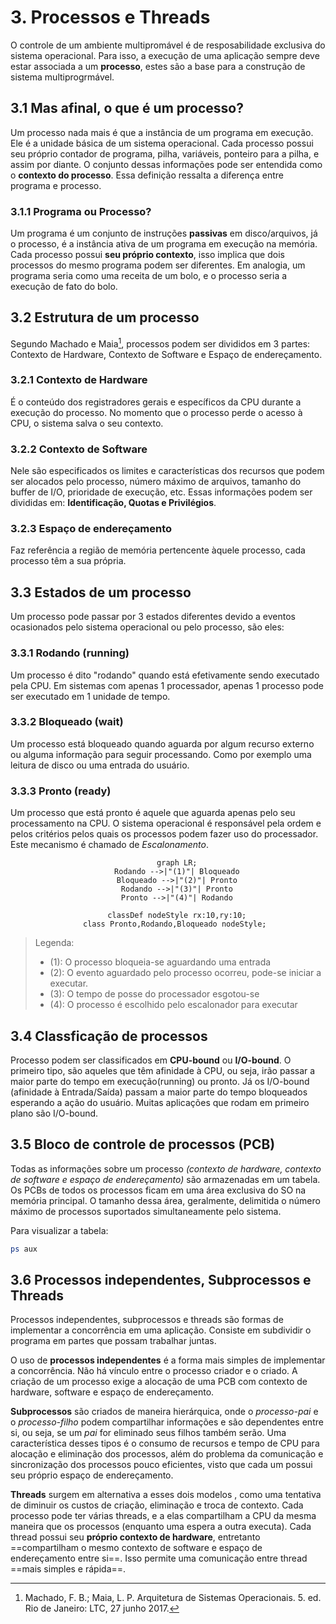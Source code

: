# 3. Processos e Threads
O controle de um ambiente multipromável é de resposabilidade exclusiva do sistema operacional. Para isso, a execução de uma aplicação sempre deve estar associada a um **processo**, estes são a base para a construção de sistema multiprogrmável.

## 3.1 Mas afinal, o que é um processo?
Um processo nada mais é que a instância de um programa em execução. Ele é a unidade básica de um sistema operacional. Cada processo possui seu próprio contador de programa, pilha, variáveis, ponteiro para a pilha, e assim por diante. O conjunto dessas informações pode ser entendida como o **contexto do processo**. Essa definição ressalta a diferença entre programa e processo.

### 3.1.1 Programa ou Processo?
Um programa é um conjunto de instruções **passivas** em disco/arquivos, já o processo, é a instância ativa de um programa em execução na memória. Cada processo possui **seu próprio contexto**, isso implica que dois processos do mesmo programa podem ser diferentes. Em analogia, um programa seria como uma receita de um bolo, e o processo seria a execução de fato do bolo.

## 3.2 Estrutura de um processo
Segundo Machado e Maia[^1], processos podem ser divididos em 3 partes: Contexto de Hardware, Contexto de Software e Espaço de endereçamento.

[^1]: Machado, F. B.; Maia, L. P. Arquitetura de Sistemas Operacionais. 5. ed. Rio de Janeiro: LTC, 27 junho 2017.

### 3.2.1 Contexto de Hardware
É o conteúdo dos registradores gerais e específicos da CPU durante a execução do processo. No momento que o processo perde o acesso à CPU, o sistema salva o seu contexto.
### 3.2.2 Contexto de Software 
Nele são especificados os limites e características dos recursos que podem ser alocados pelo processo, número máximo de arquivos, tamanho do buffer de I/O, prioridade de execução, etc. Essas informações podem ser divididas em: **Identificação, Quotas e Privilégios**.
### 3.2.3 Espaço de endereçamento
Faz referência a região de memória pertencente àquele processo, cada processo têm a sua própria.

## 3.3 Estados de um processo
Um processo pode passar por 3 estados diferentes devido a eventos ocasionados pelo sistema operacional ou pelo processo, são eles:
### 3.3.1 Rodando (running)
Um processo é dito "rodando" quando está efetivamente sendo executado pela CPU. Em sistemas com apenas 1 processador, apenas 1 processo pode ser executado em 1 unidade de tempo.
### 3.3.2 Bloqueado (wait)
Um processo está bloqueado quando aguarda por algum recurso externo ou alguma informação para seguir processando. Como por exemplo uma leitura de disco ou uma entrada do usuário.
### 3.3.3 Pronto (ready)
Um processo que está pronto é aquele que aguarda apenas pelo seu processamento na CPU. O sistema operacional é responsável pela ordem e pelos critérios pelos quais os processos podem fazer uso do processador. Este mecanismo é chamado de *Escalonamento*.

<div align="center">

```mermaid
    graph LR;
    Rodando -->|"(1)"| Bloqueado
    Bloqueado -->|"(2)"| Pronto
    Rodando -->|"(3)"| Pronto
    Pronto -->|"(4)"| Rodando

    classDef nodeStyle rx:10,ry:10;
    class Pronto,Rodando,Bloqueado nodeStyle; 

```
</div>

> Legenda: 
> 
>   - (1): O processo bloqueia-se aguardando uma entrada
>   - (2): O evento aguardado pelo processo ocorreu, pode-se iniciar a executar.
>   - (3): O tempo de posse do processador esgotou-se
>   - (4): O processo é escolhido pelo escalonador para executar

## 3.4 Classficação de processos
Processo podem ser classificados em **CPU-bound** ou **I/O-bound**. O primeiro tipo, são aqueles que têm afinidade à CPU, ou seja, irão passar a maior parte do tempo em execução(running) ou pronto. Já os I/O-bound (afinidade à Entrada/Saída) passam a maior parte do tempo bloqueados esperando a ação do usuário. Muitas aplicações que rodam em primeiro plano são I/O-bound.

## 3.5 Bloco de controle de processos (PCB)
Todas as informações sobre um processo *(contexto de hardware, contexto de software e espaço de endereçamento)* são armazenadas em um tabela. Os PCBs de todos os processos ficam em uma área exclusiva do SO na memória principal. O tamanho dessa área, geralmente, delimitida o número máximo de processos suportados simultaneamente pelo sistema.

Para visualizar a tabela:
```bash
ps aux
```

## 3.6 Processos independentes, Subprocessos e Threads
Processos independentes, subprocessos e threads são formas de implementar a concorrência em uma aplicação. Consiste em subdividir o programa em partes que possam trabalhar juntas.

O uso de **processos independentes** é a forma mais simples de implementar a concorrência. Não há vínculo entre o processo criador e o criado. A criação de um processo exige a alocação de uma PCB com contexto de hardware, software e espaço de endereçamento.

**Subprocessos** são criados de maneira hierárquica, onde o *processo-pai* e o *processo-filho* podem compartilhar informações e são dependentes entre si, ou seja, se um *pai* for eliminado seus filhos também serão. Uma característica desses tipos é o consumo de recursos e tempo de CPU para alocação e eliminação dos processos, além do problema da comunicação e sincronização dos processos pouco eficientes, visto que cada um possui seu próprio espaço de endereçamento.

**Threads** surgem em alternativa a esses dois modelos  , como uma tentativa de diminuir os custos de criação, eliminação e troca de contexto. Cada processo pode ter várias threads, e a elas compartilham a CPU da mesma maneira que os processos (enquanto uma espera a outra executa). Cada thread possui seu **próprio contexto de hardware**, entretanto ==compartilham o mesmo contexto de software e espaço de endereçamento entre si==. Isso permite uma comunicação entre thread ==mais simples e rápida==.

    